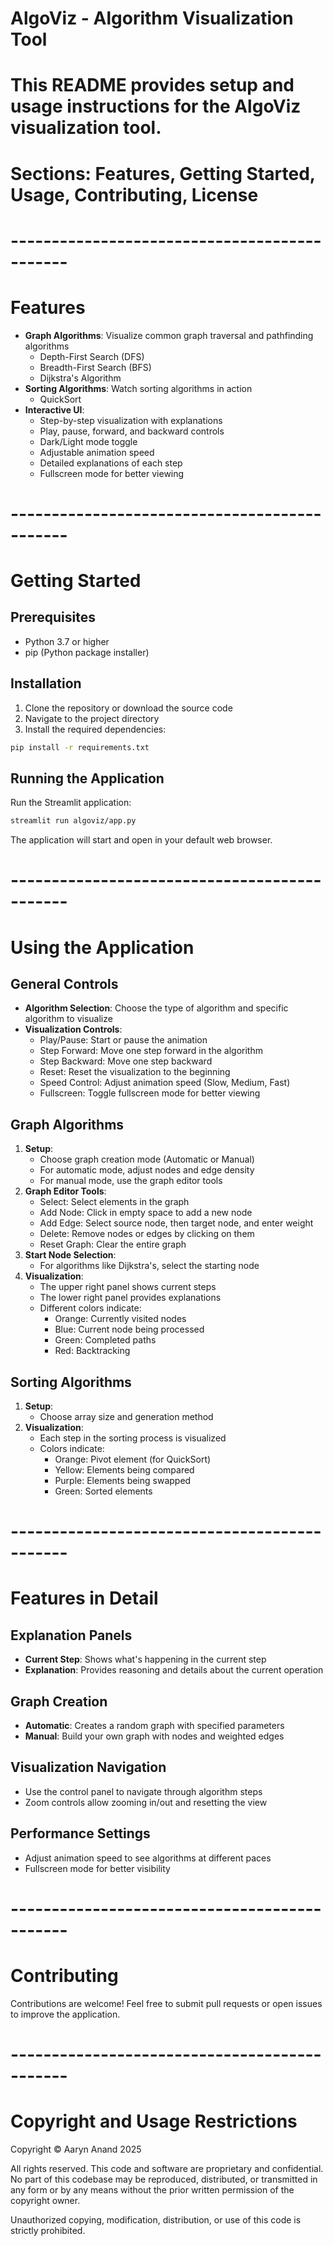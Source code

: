 # AlgoViz - Algorithm Visualization Tool
# This README provides setup and usage instructions for the AlgoViz visualization tool.
# Sections: Features, Getting Started, Usage, Contributing, License
# ---------------------------------------------
# Features
- **Graph Algorithms**: Visualize common graph traversal and pathfinding algorithms
  - Depth-First Search (DFS)
  - Breadth-First Search (BFS)
  - Dijkstra's Algorithm
- **Sorting Algorithms**: Watch sorting algorithms in action
  - QuickSort
- **Interactive UI**:
  - Step-by-step visualization with explanations
  - Play, pause, forward, and backward controls
  - Dark/Light mode toggle
  - Adjustable animation speed
  - Detailed explanations of each step
  - Fullscreen mode for better viewing
# ---------------------------------------------
# Getting Started
## Prerequisites
- Python 3.7 or higher
- pip (Python package installer)
## Installation
1. Clone the repository or download the source code
2. Navigate to the project directory
3. Install the required dependencies:
```bash
pip install -r requirements.txt
```
## Running the Application
Run the Streamlit application:
```bash
streamlit run algoviz/app.py
```
The application will start and open in your default web browser.
# ---------------------------------------------
# Using the Application
## General Controls
- **Algorithm Selection**: Choose the type of algorithm and specific algorithm to visualize
- **Visualization Controls**:
  - Play/Pause: Start or pause the animation
  - Step Forward: Move one step forward in the algorithm
  - Step Backward: Move one step backward
  - Reset: Reset the visualization to the beginning
  - Speed Control: Adjust animation speed (Slow, Medium, Fast)
  - Fullscreen: Toggle fullscreen mode for better viewing
## Graph Algorithms
1. **Setup**:
   - Choose graph creation mode (Automatic or Manual)
   - For automatic mode, adjust nodes and edge density
   - For manual mode, use the graph editor tools
2. **Graph Editor Tools**:
   - Select: Select elements in the graph
   - Add Node: Click in empty space to add a new node
   - Add Edge: Select source node, then target node, and enter weight
   - Delete: Remove nodes or edges by clicking on them
   - Reset Graph: Clear the entire graph
3. **Start Node Selection**:
   - For algorithms like Dijkstra's, select the starting node
4. **Visualization**:
   - The upper right panel shows current steps
   - The lower right panel provides explanations
   - Different colors indicate:
     - Orange: Currently visited nodes
     - Blue: Current node being processed
     - Green: Completed paths
     - Red: Backtracking
## Sorting Algorithms
1. **Setup**:
   - Choose array size and generation method
2. **Visualization**:
   - Each step in the sorting process is visualized
   - Colors indicate:
     - Orange: Pivot element (for QuickSort)
     - Yellow: Elements being compared
     - Purple: Elements being swapped
     - Green: Sorted elements
# ---------------------------------------------
# Features in Detail
## Explanation Panels
- **Current Step**: Shows what's happening in the current step
- **Explanation**: Provides reasoning and details about the current operation
## Graph Creation
- **Automatic**: Creates a random graph with specified parameters
- **Manual**: Build your own graph with nodes and weighted edges
## Visualization Navigation
- Use the control panel to navigate through algorithm steps
- Zoom controls allow zooming in/out and resetting the view
## Performance Settings
- Adjust animation speed to see algorithms at different paces
- Fullscreen mode for better visibility
# ---------------------------------------------
# Contributing
Contributions are welcome! Feel free to submit pull requests or open issues to improve the application.
# ---------------------------------------------
# Copyright and Usage Restrictions
Copyright © Aaryn Anand 2025

All rights reserved. This code and software are proprietary and confidential.
No part of this codebase may be reproduced, distributed, or transmitted in any form 
or by any means without the prior written permission of the copyright owner.

Unauthorized copying, modification, distribution, or use of this code is strictly prohibited.

